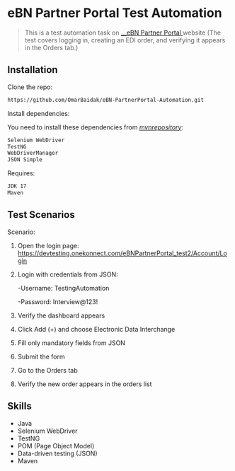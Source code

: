 # eBN Partner Portal Test Automation
> This is a test automation task on [__eBN Partner Portal ](https://devtesting.onekonnect.com/eBNPartnerPortal_test2/Account/Login) website (The test covers logging in, creating an EDI order, and verifying it appears in the Orders tab.)


## Installation

Clone the repo:

```sh
https://github.com/OmarBaidak/eBN-PartnerPortal-Automation.git
```

Install dependencies:

You need to install these dependencies from [_mvnrepository_](https://mvnrepository.com/):

```sh
Selenium WebDriver
TestNG
WebDriverManager
JSON Simple
```
Requires:
```sh
JDK 17
Maven
```

## Test Scenarios

Scenario:

1. Open the login page: https://devtesting.onekonnect.com/eBNPartnerPortal_test2/Account/Login

2. Login with credentials from JSON:

   -Username: TestingAutomation

   -Password: Interview@123!

3. Verify the dashboard appears

4. Click Add (+) and choose Electronic Data Interchange

5. Fill only mandatory fields from JSON

6. Submit the form

7. Go to the Orders tab

8. Verify the new order appears in the orders list

## Skills

- Java
- Selenium WebDriver
- TestNG
- POM (Page Object Model)
- Data-driven testing (JSON)
- Maven
